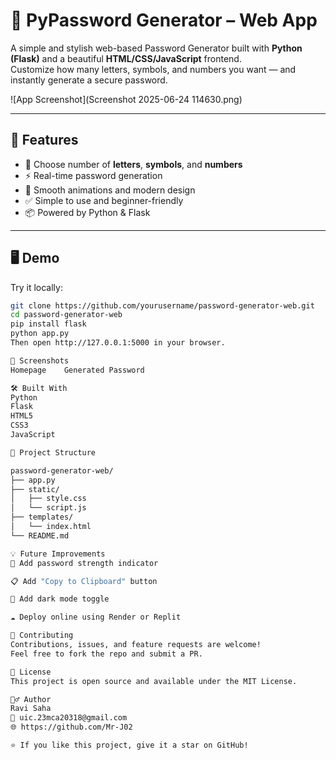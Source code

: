 # 🔐 PyPassword Generator – Web App

A simple and stylish web-based Password Generator built with **Python (Flask)** and a beautiful **HTML/CSS/JavaScript** frontend.  
Customize how many letters, symbols, and numbers you want — and instantly generate a secure password.

![App Screenshot](Screenshot 2025-06-24 114630.png)


---

## 🚀 Features

- 🧠 Choose number of **letters**, **symbols**, and **numbers**
- ⚡ Real-time password generation
- 🎨 Smooth animations and modern design
- ✅ Simple to use and beginner-friendly
- 📦 Powered by Python & Flask

---

## 🖥️ Demo

Try it locally:

```bash
git clone https://github.com/yourusername/password-generator-web.git
cd password-generator-web
pip install flask
python app.py
Then open http://127.0.0.1:5000 in your browser.

📸 Screenshots
Homepage	Generated Password

🛠️ Built With
Python
Flask
HTML5
CSS3
JavaScript

📂 Project Structure

password-generator-web/
├── app.py
├── static/
│   ├── style.css
│   └── script.js
├── templates/
│   └── index.html
└── README.md

💡 Future Improvements
🔐 Add password strength indicator

📋 Add "Copy to Clipboard" button

🌙 Add dark mode toggle

☁️ Deploy online using Render or Replit

🤝 Contributing
Contributions, issues, and feature requests are welcome!
Feel free to fork the repo and submit a PR.

📜 License
This project is open source and available under the MIT License.

🙋‍♂️ Author
Ravi Saha
📧 uic.23mca20318@gmail.com
🌐 https://github.com/Mr-J02

⭐ If you like this project, give it a star on GitHub!